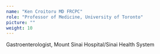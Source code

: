 ```yaml
---
name: "Ken Croitoru MD FRCPC"
role: "Professor of Medicine, University of Toronto"
picture: ""
weight: 10
---
```


Gastroenterologist, Mount Sinai Hospital/Sinai Health System
